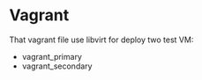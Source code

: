 # Vagrant
That vagrant file use libvirt for deploy two test VM:
+ vagrant_primary
+ vagrant_secondary

